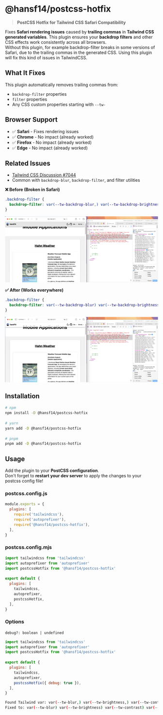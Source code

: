 # @hansf14/postcss-hotfix

> **PostCSS Hotfix for Tailwind CSS Safari Compatibility**

Fixes **Safari rendering issues** caused by **trailing commas** in **Tailwind CSS generated variables**. This plugin ensures your **backdrop filters** and other CSS effects work consistently across all browsers.
<br />
Without this plugin, for example backdrop-filter breaks in some versions of Safari, due to the trailing commas in the generated CSS.
Using this plugin will fix this kind of issues in TailwindCSS.

## What It Fixes

This plugin automatically removes trailing commas from:
- `backdrop-filter` properties
- `filter` properties  
- Any CSS custom properties starting with `--tw-`

## Browser Support

- ✅ **Safari** - Fixes rendering issues
- ✅ **Chrome** - No impact (already worked)
- ✅ **Firefox** - No impact (already worked)
- ✅ **Edge** - No impact (already worked)

## Related Issues

- [Tailwind CSS Discussion #7044](https://github.com/tailwindlabs/tailwindcss/discussions/7044)
- Common with `backdrop-blur`, `backdrop-filter`, and filter utilities

**❌ Before (Broken in Safari)**
```css
.backdrop-filter {
  backdrop-filter: var(--tw-backdrop-blur,) var(--tw-backdrop-brightness,) var(--tw-backdrop-contrast,) var(--tw-backdrop-grayscale,) var(--tw-backdrop-hue-rotate,) var(--tw-backdrop-invert,) var(--tw-backdrop-opacity,) var(--tw-backdrop-saturate,) var(--tw-backdrop-sepia,);
}
```
![Before](https://github.com/hansf14/postcss-hotfix/blob/main/preview-screenshots/before.png)

**✅ After (Works everywhere)**
```css
.backdrop-filter {
  backdrop-filter: var(--tw-backdrop-blur) var(--tw-backdrop-brightness) var(--tw-backdrop-contrast) var(--tw-backdrop-grayscale) var(--tw-backdrop-hue-rotate) var(--tw-backdrop-invert) var(--tw-backdrop-opacity) var(--tw-backdrop-saturate) var(--tw-backdrop-sepia);
}
```
![After](https://github.com/hansf14/postcss-hotfix/blob/main/preview-screenshots/after.png)

## Installation

```bash
# npm
npm install -D @hansf14/postcss-hotfix

# yarn
yarn add -D @hansf14/postcss-hotfix

# pnpm
pnpm add -D @hansf14/postcss-hotfix
```

## Usage

Add the plugin to your **PostCSS configuration**.
<br />
Don't forget to **restart your dev server** to apply the changes to your postcss config file!

### postcss.config.js
```js
module.exports = {
  plugins: [
    require('tailwindcss'),
    require('autoprefixer'),
    require('@hansf14/postcss-hotfix'),
  ],
}
```

### postcss.config.mjs
```js
import tailwindcss from 'tailwindcss'
import autoprefixer from 'autoprefixer'
import postcssHotfix from '@hansf14/postcss-hotfix'

export default {
  plugins: [
    tailwindcss,
    autoprefixer,
    postcssHotfix,
  ],
}
```

### Options
`debug?: boolean | undefined`

```js
import tailwindcss from 'tailwindcss'
import autoprefixer from 'autoprefixer'
import postcssHotfix from '@hansf14/postcss-hotfix'

export default {
  plugins: [
    tailwindcss,
    autoprefixer,
    postcssHotfix({ debug: true }),
  ],
}
```

```bash
Found Tailwind var: var(--tw-blur,) var(--tw-brightness,) var(--tw-contrast,) var(--tw-grayscale,) var(--tw-hue-rotate,) var(--tw-invert,) var(--tw-saturate,) var(--tw-sepia,) var(--tw-drop-shadow,)    
Fixed to: var(--tw-blur) var(--tw-brightness) var(--tw-contrast) var(--tw-grayscale) var(--tw-hue-rotate) var(--tw-invert) var(--tw-saturate) var(--tw-sepia) var(--tw-drop-shadow)
```
